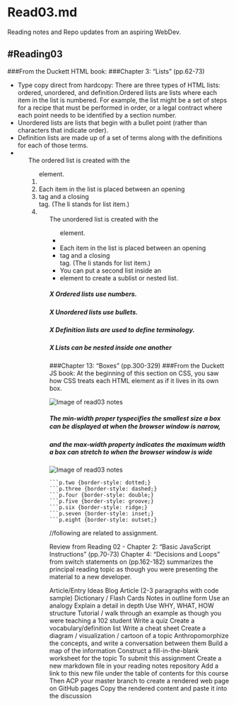 # Read03.md
Reading notes and Repo updates from an aspiring WebDev.

## #Reading03
###From the Duckett HTML book:
###Chapter 3: “Lists” (pp.62-73)
* Type copy direct from hardcopy:
There are three types of HTML lists: ordered, unordered, and definition.Ordered lists are lists where each item in the list is numbered. 
For example, the list might be a set of steps for a recipe that must be performed in order, 
or a legal contract where each point needs to be identified by a section number.
* Unordered lists are lists that begin with a bullet point (rather than characters that indicate order).
* Definition lists are made up of a set of terms along with the definitions for each of those terms.
* <ol> The ordered list is created with the <ol> element.
* <li> Each item in the list is placed between an opening <li> tag and a closing </li> tag. (The li stands for list item.)
* <ul> The unordered list is created with the <ul> element.
* <li> Each item in the list is placed between an opening <li> tag and a closing </li> tag. (The li stands for list item.)
* You can put a second list inside an <li> element to create a sublist or nested list.

##### X Ordered lists use numbers.
##### X Unordered lists use bullets.
##### X Definition lists are used to define terminology.
##### X Lists can be nested inside one another

###Chapter 13: “Boxes” (pp.300-329)
###From the Duckett JS book: 
At the beginning of this section on CSS, you saw how CSS treats each HTML element as if it lives in its own box.

![Image of read03 notes](https://www.passeidireto.com/arquivo/24754486/html-and-css-design-and-build-websites?utm-medium=link)

##### The min-width proper tyspeciﬁes the smallest size a box can be displayed at when the browser window is narrow, 
##### and the max-width property indicates the maximum width a box can stretch to when the browser window is wide

![Image of read03 notes](https://www.passeidireto.com/arquivo/24754486/html-and-css-design-and-build-websites?utm-medium=link)

```p.one {border-style: solid;}
```p.two {border-style: dotted;}
```p.three {border-style: dashed;}
```p.four {border-style: double;}
```p.five {border-style: groove;}
```p.six {border-style: ridge;}
```p.seven {border-style: inset;}
```p.eight {border-style: outset;}

```




//following are related to assignment.


Review from Reading 02 - Chapter 2: “Basic JavaScript Instructions” (pp.70-73)
Chapter 4: “Decisions and Loops” from switch statements on (pp.162-182)
summarizes the principal reading topic as though you were presenting the material to a new developer.

Article/Entry Ideas
Blog Article (2-3 paragraphs with code sample)
Dictionary / Flash Cards
Notes in outline form
Use an analogy
Explain a detail in depth
Use WHY, WHAT, HOW structure
Tutorial / walk through an example as though you were teaching a 102 student
Write a quiz
Create a vocabulary/definition list
Write a cheat sheet
Create a diagram / visualization / cartoon of a topic
Anthropomorphize the concepts, and write a conversation between them
Build a map of the information
Construct a fill-in-the-blank worksheet for the topic
To submit this assignment
Create a new markdown file in your reading notes repository
Add a link to this new file under the table of contents for this course
Then ACP your master branch to create a rendered web page on GitHub pages
Copy the rendered content and paste it into the discussion
